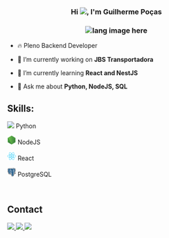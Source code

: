 <h3 align="center">Hi <img src="https://raw.githubusercontent.com/kaueMarques/kaueMarques/master/hi.gif" height="20px">, I'm Guilherme Poças</h3>
<h3 align="center"><img width="30%" src="https://github.com/alansmathew/alansmathew/raw/master/lang.gif" alt="lang image here" /></h3>

 
- 🔥 Pleno Backend Developer
  
- 🚚 I’m currently working on **JBS Transportadora** 

- 🔭 I’m currently learning **React and NestJS**

- 💬 Ask me about **Python, NodeJS, SQL**


## Skills:

  <img width="20" src="https://external-content.duckduckgo.com/iu/?u=https%3A%2F%2Flogos-download.com%2Fwp-content%2Fuploads%2F2016%2F10%2FPython_logo_icon.png&f=1&nofb=1" /> Python

  <img width="20" src="https://github.com/devicons/devicon/blob/master/icons/nodejs/nodejs-original.svg" /> NodeJS

  <img width="20" src="https://github.com/devicons/devicon/blob/master/icons/react/react-original.svg" /> React

  <img width="20" src="https://github.com/devicons/devicon/blob/master/icons/postgresql/postgresql-original.svg"/> PostgreSQL

<br>

## Contact
<p align="rigth">
 <a href="https://www.instagram.com/pocaas_3301/" target="_blank"> 
   <img src="https://img.shields.io/badge/-Instagram-%23E4405F?style=for-the-badge&logo=instagram&logoColor=white" target="_blank"> 
 </a>
 <a href="https://www.linkedin.com/in/guilherme-po%C3%A7as-0226a4266/" target="_blank">
   <img src="https://img.shields.io/badge/-LinkedIn-%230077B5?style=for-the-badge&logo=linkedin&logoColor=white" target="_blank">
 </a>
 <a href="https://twitter.com/gpocas_3301" target="_blank">
  	<img src="https://img.shields.io/badge/Twitter-1DA1F2?style=for-the-badge&logo=twitter&logoColor=white" target="_blank">
  </a>
 </p>

